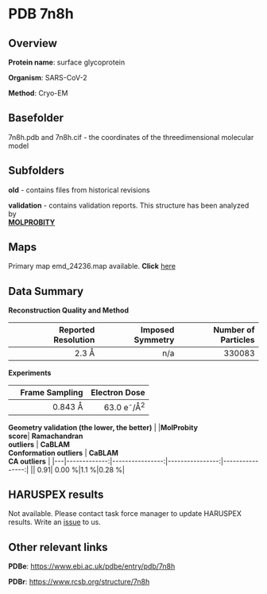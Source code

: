 # PDB 7n8h

## Overview

**Protein name**: surface glycoprotein

**Organism**: SARS-CoV-2

**Method**: Cryo-EM



## Basefolder

7n8h.pdb and 7n8h.cif - the coordinates of the threedimensional molecular model

## Subfolders



**old** - contains files from historical revisions

**validation** - contains validation reports. This structure has been analyzed by <br>  [**MOLPROBITY**](https://github.com/thorn-lab/coronavirus_structural_task_force/tree/master/pdb/surface_glycoprotein/SARS-CoV-2/7n8h/validation/molprobity)    



## Maps

Primary map emd_24236.map available. **Click** [here](http://ftp.wwpdb.org/pub/emdb/structures/EMD-24236/map/) 

## Data Summary
**Reconstruction Quality and Method**

|   | Reported Resolution | Imposed Symmetry | Number of Particles |
|---|-------------:|----------------:|--------------:|
|   |2.3 Å|n/a|330083|

**Experiments**

|   | Frame Sampling | Electron Dose |
|---|-------------:|----------------:|
|   |0.843 Å|63.0 e<sup>-</sup>/Å<sup>2</sup>|

**Geometry validation (the lower, the better)**
|   |**MolProbity<br>score**| **Ramachandran<br>outliers** | **CaBLAM<br>Conformation outliers** | **CaBLAM<br>CA outliers** |
|---|-------------:|----------------:|----------------:|----------------:|
||  0.91|  0.00 %|1.1 %|0.28 %|

## HARUSPEX results

Not available. Please contact task force manager to update HARUSPEX results. Write an [issue](https://github.com/thorn-lab/coronavirus_structural_task_force/issues) to us.

## Other relevant links 
**PDBe**:  https://www.ebi.ac.uk/pdbe/entry/pdb/7n8h
 
**PDBr**: https://www.rcsb.org/structure/7n8h 
